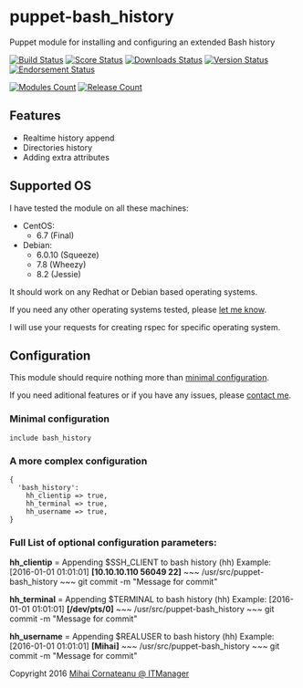 puppet-bash_history
===============
Puppet module for installing and configuring an extended Bash history

[![Build Status](https://img.shields.io/travis/itmanagerro/puppet-bash_history.svg?style=plastic)](https://travis-ci.org/itmanagerro/puppet-bash_history)
[![Score Status](https://img.shields.io/puppetforge/f/itmanagerro/bash_history.svg?style=plastic)](https://forge.puppetlabs.com/itmanagerro/bash_history/scores)
[![Downloads Status](https://img.shields.io/puppetforge/dt/itmanagerro/bash_history.svg?style=plastic)](https://forge.puppetlabs.com/itmanagerro/bash_history)
[![Version Status](https://img.shields.io/puppetforge/v/itmanagerro/bash_history.svg?style=plastic)](https://forge.puppetlabs.com/itmanagerro/bash_history/changelog)
[![Endorsement Status](https://img.shields.io/puppetforge/e/itmanagerro/bash_history.svg?style=plastic)](https://forge.puppetlabs.com/itmanagerro/puppet-bash_history)

[![Modules Count](https://img.shields.io/puppetforge/mc/itmanagerro.svg?style=plastic)](https://forge.puppetlabs.com/itmanagerro)
[![Release Count](https://img.shields.io/puppetforge/rc/itmanagerro.svg?style=plastic)](https://forge.puppetlabs.com/itmanagerro)

## Features
- Realtime history append
- Directories history
- Adding extra attributes

## Supported OS
I have tested the module on all these machines:

- CentOS:
  - 6.7 (Final)
- Debian:
  - 6.0.10 (Squeeze)
  - 7.8 (Wheezy)
  - 8.2 (Jessie)

It should work on any Redhat or Debian based operating systems.

If you need any other operating systems tested, please [let me know](https://github.com/itmanagerro/puppet-bash_history/issues/new).

I will use your requests for creating rspec for specific operating system.

## Configuration
This module should require nothing more than [minimal configuration](#minimal-configuration).

If you need aditional features or if you have any issues, please [contact me](https://github.com/itmanagerro/puppet-bash_history/issues/new).
### Minimal configuration
```
include bash_history
```

### A more complex configuration
```
{
  'bash_history':
    hh_clientip => true,
    hh_terminal => true,
    hh_username => true,
}
```
### Full List of optional configuration parameters:

**hh_clientip** = Appending $SSH_CLIENT to bash history (hh)
Example: [2016-01-01 01:01:01] **[10.10.10.110 56049 22]** ~~~ /usr/src/puppet-bash_history ~~~ git commit -m "Message for commit"

**hh_terminal** = Appending $TERMINAL to bash history (hh)
Example: [2016-01-01 01:01:01] **[/dev/pts/0]** ~~~ /usr/src/puppet-bash_history ~~~ git commit -m "Message for commit"

**hh_username** = Appending $REALUSER to bash history (hh)
Example: [2016-01-01 01:01:01] **[Mihai]** ~~~ /usr/src/puppet-bash_history ~~~ git commit -m "Message for commit"

Copyright 2016 [Mihai Cornateanu @ ITManager](http://www.itmanager.ro)
